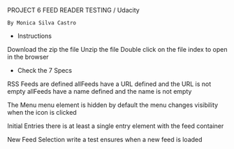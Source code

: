 PROJECT 6 FEED READER TESTING / Udacity

	By Monica Silva Castro

- Instructions

Download the zip the file
Unzip the file
Double click on the file index to open in the browser

- Check the 7 Specs

RSS Feeds
	are defined
	allFeeds have a URL defined and the URL is not empty
	allFeeds have a name defined and the name is not empty

The Menu
	menu element is hidden by default
	the menu changes visibility when the icon is clicked

Initial Entries
	there is at least a single entry element with the feed container

New Feed Selection
	write a test ensures when a new feed is loaded
